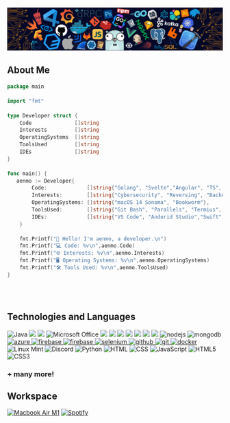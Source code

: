 ![Github Banner](https://github.com/Jaydeep-Yadav/Jaydeep-Yadav/blob/main/banner.png)
<div align="left">
<!-- <h1 align="center">𝐇𝐞𝐥𝐥𝐨 <𝚌𝚘𝚍𝚎𝚛𝚜/>! <img width="35" src="https://github.com/1999AZZAR/1999AZZAR/blob/main/resources/img/waving.gif">, I'm Anshuman aka <a href="https://www.aenmo.dev">aenmo</a></h1>
</div> -->

<h2 align="left">
About Me </h2>


```go
package main

import "fmt"

type Developer struct {
    Code              []string
    Interests         []string
    OperatingSystems  []string
    ToolsUsed         []string
    IDEs              []string
}

func main() {
   aenmo := Developer{
        Code:             []string{"Golang", "Svelte","Angular", "TS", "JS","Java", "Swift","Rust"},
        Interests:        []string{"Cybersecurity", "Reversing", "Backend Development", "Frontend Development"},
        OperatingSystems: []string{"macOS 14 Sonoma", "Bookworm"},
        ToolsUsed:        []string{"Git Bash", "Parallels", "Termius", "Postman"},
        IDEs:             []string{"VS Code", "Andorid Studio","Swift", "neovim"},
    }

    fmt.Printf("👋 Hello! I'm aenmo, a developer.\n")
    fmt.Printf("💻 Code: %v\n",aenmo.Code)
    fmt.Printf("🌐 Interests: %v\n",aenmo.Interests)
    fmt.Printf("🖥️ Operating Systems: %v\n",aenmo.OperatingSystems)
    fmt.Printf("🛠️ Tools Used: %v\n",aenmo.ToolsUsed)
}
```

<br />
<br />
<h2 align="left">
Technologies and Languages </h2>


![Java](https://img.shields.io/badge/Java-ED8B00?style=for-the-badge&logo=java&logoColor=white)
 <img src="https://img.shields.io/badge/Shell_Script-121011?style=for-the-badge&logo=gnu-bash&logoColor=white">
 <img src="https://img.shields.io/badge/Markdown-000000?style=for-the-badge&logo=markdown&logoColor=white">
![Microsoft Office](https://img.shields.io/badge/Microsoft_Office-D83B01?style=for-the-badge&logo=microsoft-office&logoColor=white)
<img src="https://img.shields.io/badge/Android_Studio-3DDC84?style=for-the-badge&logo=android-studio&logoColor=white">
<img src="https://img.shields.io/badge/sublime_text-%23575757.svg?&style=for-the-badge&logo=sublime-text&logoColor=important">
<img src="https://img.shields.io/badge/Visual_Studio_Code-0078D4?style=for-the-badge&logo=visual%20studio%20code&logoColor=white">
<img src="https://img.shields.io/badge/Linux-FCC624?style=for-the-badge&logo=linux&logoColor=black">
<img src="https://img.shields.io/badge/Ubuntu-E95420?style=for-the-badge&logo=ubuntu&logoColor=white">
<img src="https://img.shields.io/badge/Windows-0078D6?style=for-the-badge&logo=windows&logoColor=white">
<img src="https://img.shields.io/badge/Android-3DDC84?style=for-the-badge&logo=android&logoColor=white">
<img src="https://img.shields.io/badge/node.js-339933.svg?style=for-the-badge&logo=nodedotjs&logoColor=white" alt="nodejs"/>
<img src="https://img.shields.io/badge/mongodb-47A248.svg?style=for-the-badge&logo=mongodb&logoColor=white" alt="mongodb"/>
  <a href="https://azure.microsoft.com/en-in/" target="_blank">
    <img  src="https://img.shields.io/badge/Azure-0078D4?style=for-the-badge&logo=microsoftazure&logoColor=white" alt="azure"/> 
  </a>
  <a href="https://firebase.google.com/" target="_blank">
    <img src="https://img.shields.io/badge/firebase-FFCA28.svg?style=for-the-badge&logo=firebase&logoColor=black" alt="firebase"/>
  </a>
  <a href="https://netlify.com/" target="_blank">
    <img src="https://img.shields.io/badge/netlify-00C7B7.svg?style=for-the-badge&logo=netlify&logoColor=black" alt="firebase"/>
  </a>
 <a href="https://www.selenium.dev" target="_blank"> 
    <img src="https://img.shields.io/badge/selenium-43B02A.svg?style=for-the-badge&logo=selenium&logoColor=white"
      alt="selenium" /> 
  <a href="https://github.com/ELanza-48" target="_blank">
    <img src="https://img.shields.io/badge/github-181717.svg?style=for-the-badge&logo=github&logoColor=white" alt="github" />
  </a>
  <a href="https://gitlab.com/Elanza-48" target="_blank">
    <img src="https://img.shields.io/badge/gitlab-181717.svg?style=for-the-badge&logo=gitlab&logoColor=white"
      alt="git"/>
  </a>
    <a href="https://www.docker.com/" target="_blank">
    <img src="https://img.shields.io/badge/docker-2496ED.svg?style=for-the-badge&logo=docker&logoColor=white"
      alt="docker"/>
  </a>
![Linux Mint](https://img.shields.io/badge/Linux_Mint-87CF3E?style=flat-square&logo=linux-mint&logoColor=white)
![Discord](https://img.shields.io/badge/Discord-7289DA?style=for-the-badge&logo=discord&logoColor=white)
![Python](https://img.shields.io/badge/Python-14354C?style=flat-square&logo=python&logoColor=white)
![HTML](https://img.shields.io/badge/HTML-239120?style=for-the-badge&logo=html5&logoColor=white)
![CSS](https://img.shields.io/badge/CSS-239120?&style=flat-square&logo=css3&logoColor=white)
![JavaScript](https://img.shields.io/badge/-JavaScript-black?style=flat-square&logo=javascript)
![HTML5](https://img.shields.io/badge/HTML5-E34F26?style=flat-square&logo=html5&logoColor=white)
![CSS3](https://img.shields.io/badge/CSS3-1572B6?style=flat-square&logo=css3&logoColor=white)

  <h3> + many more! </h3>

<h2 align="left">
Workspace </h2>
  
  <p>
    <a href="#"><img alt="Macbook Air M1" src="https://img.shields.io/badge/Apple-MacBook_Air_2020-999999?style=for-the-badge&logo=apple&logoColor=white"></a>
    <a href="#"><img alt="Spotify" src="https://img.shields.io/badge/Spotify-1ED760?&style=for-the-badge&logo=spotify&logoColor=white"></a>
</p>
  <h2></h2>

